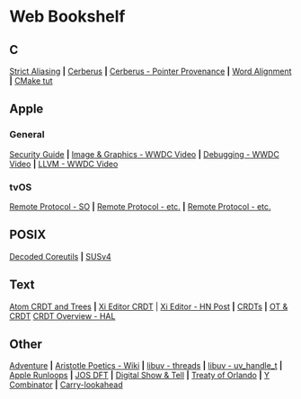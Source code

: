 # Web Bookshelf

## C
[Strict Aliasing](https://blog.regehr.org/archives/1307) **|**
[Cerberus](https://www.cl.cam.ac.uk/~pes20/cerberus/) **|**
[Cerberus - Pointer Provenance](https://www.cl.cam.ac.uk/~pes20/cerberus/cerberus-popl2019.pdf) **|**
[Word Alignment](http://web.archive.org/web/20170708093042/http://www.cs.umd.edu:80/class/sum2003/cmsc311/Notes/Data/aligned.html) **|**
[CMake tut](https://cmake.org/cmake-tutorial/)

## Apple
### General
[Security Guide](https://www.apple.com/business/site/docs/iOS_Security_Guide.pdf) **|**
[Image & Graphics - WWDC Video](https://developer.apple.com/videos/play/wwdc2018/219/) **|**
[Debugging - WWDC Video](https://developer.apple.com/videos/play/wwdc2018/412/) **|**
[LLVM - WWDC Video](https://developer.apple.com/videos/play/wwdc2018/409/)

### tvOS
[Remote Protocol - SO](https://stackoverflow.com/questions/35355807/has-anyone-reversed-engineered-the-protocol-used-by-apples-ios-remote-app-for-c) **|**
[Remote Protocol - etc.](https://eldino.wordpress.com/2007/06/25/enit-daap-dawhat-daap-dache-cosa/) **|**
[Remote Protocol - etc.](https://askubuntu.com/questions/124352/can-i-connect-to-itunes-music-shares-using-amarok)


## POSIX
[Decoded Coreutils](http://www.maizure.org/projects/decoded-gnu-coreutils/) **|**
[SUSv4](http://www.unix.org/version4/)


## Text
[Atom CRDT and Trees](https://google.com) **|**
[Xi Editor CRDT](https://github.com/xi-editor/xi-editor/blob/e8065a3993b80af0aadbca0e50602125d60e4e38/doc/crdt-details.md) |
[Xi Editor - HN Post](https://news.ycombinator.com/item?id=17742071) **|**
[CRDTs](http://archagon.net/blog/2018/03/24/data-laced-with-history/) **|**
[OT & CRDT](https://medium.com/@raphlinus/towards-a-unified-theory-of-operational-transformation-and-crdt-70485876f72f) 
[CRDT Overview - HAL](https://hal.inria.fr/inria-00555588/document)

## Other
[Adventure](https://www.filfre.net/2011/05/will-crowthers-adventure-part-1/) **|**
[Aristotle Poetics - Wiki](https://en.wikipedia.org/wiki/Poetics_(Aristotle)) **|**
[libuv - threads](https://nikhilm.github.io/uvbook/threads.html) **|**
[libuv - uv_handle_t](http://docs.libuv.org/en/v1.x/handle.html#c.uv_handle_t) **|**
[Apple Runloops](https://developer.apple.com/library/archive/documentation/Cocoa/Conceptual/Multithreading/RunLoopManagement/RunLoopManagement.html) **|**
[JOS DFT](https://ccrma.stanford.edu/~jos/Welcome.html) **|**
[Digital Show & Tell](https://xiph.org/video/vid2.shtml) **|**
[Treaty of Orlando](http://web.media.mit.edu/~lieber/Publications/Treaty-of-Orlando-Chapter.pdf) **|**
[Y Combinator](https://eli.thegreenplace.net/2016/some-notes-on-the-y-combinator/) **|**
[Carry-lookahead](https://en.wikipedia.org/wiki/Carry-lookahead_adder)

